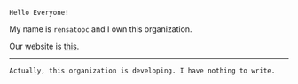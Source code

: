 `Hello Everyone!`

My name is `rensatopc` and I own this organization.

Our website is [this](https://yukkuriproject.github.io).

---

`Actually, this organization is developing. I have nothing to write.`
